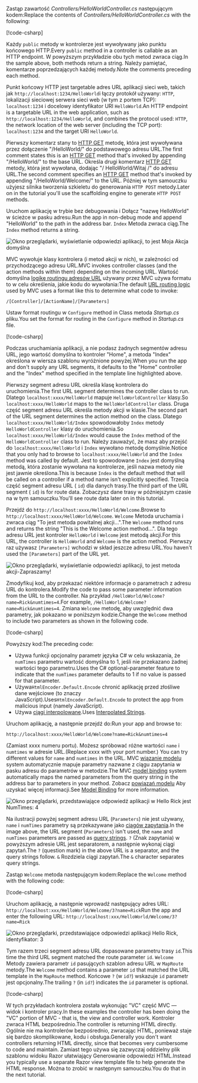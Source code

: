 <span data-ttu-id="f928a-101">Zastąp zawartość *Controllers/HelloWorldController.cs* następującym kodem:</span><span class="sxs-lookup"><span data-stu-id="f928a-101">Replace the contents of *Controllers/HelloWorldController.cs* with the following:</span></span>

[!code-csharp[](~/tutorials/first-mvc-app/start-mvc/sample/MvcMovie/Controllers/HelloWorldController.cs?name=snippet_1)]

<span data-ttu-id="f928a-102">Każdy `public` metody w kontrolerze jest wywoływany jako punktu końcowego HTTP.</span><span class="sxs-lookup"><span data-stu-id="f928a-102">Every `public` method in a controller is callable as an HTTP endpoint.</span></span> <span data-ttu-id="f928a-103">W powyższym przykładzie obu tych metod zwraca ciąg.</span><span class="sxs-lookup"><span data-stu-id="f928a-103">In the sample above, both methods return a string.</span></span>  <span data-ttu-id="f928a-104">Należy pamiętać, komentarze poprzedzających każdej metody.</span><span class="sxs-lookup"><span data-stu-id="f928a-104">Note the comments preceding each method.</span></span>

<span data-ttu-id="f928a-105">Punkt końcowy HTTP jest targetable adres URL aplikacji sieci web, takich jak `http://localhost:1234/HelloWorld`i łączy protokół używany: `HTTP`, lokalizacji sieciowej serwera sieci web (w tym z portem TCP): `localhost:1234` i docelowy identyfikator URI `HelloWorld`.</span><span class="sxs-lookup"><span data-stu-id="f928a-105">An HTTP endpoint is a targetable URL in the web application, such as `http://localhost:1234/HelloWorld`, and combines the protocol used: `HTTP`, the network location of the web server (including the TCP port): `localhost:1234` and the target URI `HelloWorld`.</span></span>

<span data-ttu-id="f928a-106">Pierwszy komentarz stany to [HTTP GET](https://www.w3schools.com/tags/ref_httpmethods.asp) metodę, która jest wywoływana przez dołączenie "/HelloWorld/" do podstawowego adresu URL.</span><span class="sxs-lookup"><span data-stu-id="f928a-106">The first comment states this is an [HTTP GET](https://www.w3schools.com/tags/ref_httpmethods.asp) method that's invoked by appending "/HelloWorld/" to the base URL.</span></span> <span data-ttu-id="f928a-107">Określa drugi komentarz [HTTP GET](http://www.w3.org/Protocols/rfc2616/rfc2616-sec9.html) metody, która jest wywołana, dodając "/ HelloWorld/Witaj /" do adresu URL.</span><span class="sxs-lookup"><span data-stu-id="f928a-107">The second comment specifies an [HTTP GET](http://www.w3.org/Protocols/rfc2616/rfc2616-sec9.html) method that's invoked by appending "/HelloWorld/Welcome/" to the URL.</span></span> <span data-ttu-id="f928a-108">Później w tym samouczku użyjesz silnika tworzenia szkieletu do generowania `HTTP POST` metody.</span><span class="sxs-lookup"><span data-stu-id="f928a-108">Later on in the tutorial you'll use the scaffolding engine to generate `HTTP POST` methods.</span></span>

<span data-ttu-id="f928a-109">Uruchom aplikację w trybie bez debugowania i Dołącz "nazwę HelloWorld" w ścieżce w pasku adresu.</span><span class="sxs-lookup"><span data-stu-id="f928a-109">Run the app in non-debug mode and append "HelloWorld" to the path in the address bar.</span></span> <span data-ttu-id="f928a-110">`Index` Metoda zwraca ciąg.</span><span class="sxs-lookup"><span data-stu-id="f928a-110">The `Index` method returns a string.</span></span>

![Okno przeglądarki, wyświetlanie odpowiedzi aplikacji, to jest Moja Akcja domyślna](~/tutorials/first-mvc-app/adding-controller/_static/hell1.png)

<span data-ttu-id="f928a-112">MVC wywołuje klasy kontrolera (i metod akcji w nich), w zależności od przychodzącego adresu URL.</span><span class="sxs-lookup"><span data-stu-id="f928a-112">MVC invokes controller classes (and the action methods within them) depending on the incoming URL.</span></span> <span data-ttu-id="f928a-113">Wartość domyślna [logikę routingu adresów URL](xref:mvc/controllers/routing) używany przez MVC używa formatu to w celu określenia, jakie kodu do wywołania:</span><span class="sxs-lookup"><span data-stu-id="f928a-113">The default [URL routing logic](xref:mvc/controllers/routing) used by MVC uses a format like this to determine what code to invoke:</span></span>

`/[Controller]/[ActionName]/[Parameters]`

<span data-ttu-id="f928a-114">Ustaw format routingu w `Configure` method in Class metoda *Startup.cs* pliku.</span><span class="sxs-lookup"><span data-stu-id="f928a-114">You set the format for routing in the `Configure` method in *Startup.cs* file.</span></span>

[!code-csharp[](~/tutorials/first-mvc-app/start-mvc/sample/MvcMovie/Startup.cs?name=snippet_1&highlight=5)]

<span data-ttu-id="f928a-115">Podczas uruchamiania aplikacji, a nie podasz żadnych segmentów adresu URL, jego wartość domyślna to kontroler "Home", a metoda "Index" określona w wiersza szablonu wyróżnione powyżej.</span><span class="sxs-lookup"><span data-stu-id="f928a-115">When you run the app and don't supply any URL segments, it defaults to the "Home" controller and the "Index" method specified in the template line highlighted above.</span></span>

<span data-ttu-id="f928a-116">Pierwszy segment adresu URL określa klasę kontrolera do uruchomienia.</span><span class="sxs-lookup"><span data-stu-id="f928a-116">The first URL segment determines the controller class to run.</span></span> <span data-ttu-id="f928a-117">Dlatego `localhost:xxxx/HelloWorld` mapuje `HelloWorldController` klasy.</span><span class="sxs-lookup"><span data-stu-id="f928a-117">So `localhost:xxxx/HelloWorld` maps to the `HelloWorldController` class.</span></span> <span data-ttu-id="f928a-118">Druga część segment adresu URL określa metody akcji w klasie.</span><span class="sxs-lookup"><span data-stu-id="f928a-118">The second part of the URL segment determines the action method on the class.</span></span> <span data-ttu-id="f928a-119">Dlatego `localhost:xxxx/HelloWorld/Index` spowodowałoby `Index` metody `HelloWorldController` klasy do uruchomienia.</span><span class="sxs-lookup"><span data-stu-id="f928a-119">So `localhost:xxxx/HelloWorld/Index` would cause the `Index` method of the `HelloWorldController` class to run.</span></span> <span data-ttu-id="f928a-120">Należy zauważyć, że masz aby przejść do `localhost:xxxx/HelloWorld` i `Index` wywołano metodę domyślnie.</span><span class="sxs-lookup"><span data-stu-id="f928a-120">Notice that you only had to browse to `localhost:xxxx/HelloWorld` and the `Index` method was called by default.</span></span> <span data-ttu-id="f928a-121">Jest to spowodowane `Index` jest domyślną metodą, która zostanie wywołana na kontrolerze, jeśli nazwa metody nie jest jawnie określona.</span><span class="sxs-lookup"><span data-stu-id="f928a-121">This is because `Index` is the default method that will be called on a controller if a method name isn't explicitly specified.</span></span> <span data-ttu-id="f928a-122">Trzecia część segment adresu URL ( `id`) dla danych trasy.</span><span class="sxs-lookup"><span data-stu-id="f928a-122">The third part of the URL segment ( `id`) is for route data.</span></span> <span data-ttu-id="f928a-123">Zobaczysz dane trasy w późniejszym czasie na w tym samouczku.</span><span class="sxs-lookup"><span data-stu-id="f928a-123">You'll see route data later on in this tutorial.</span></span>

<span data-ttu-id="f928a-124">Przejdź do `http://localhost:xxxx/HelloWorld/Welcome`.</span><span class="sxs-lookup"><span data-stu-id="f928a-124">Browse to `http://localhost:xxxx/HelloWorld/Welcome`.</span></span> <span data-ttu-id="f928a-125">`Welcome` Metoda uruchamia i zwraca ciąg "To jest metoda powitalnej akcji...".</span><span class="sxs-lookup"><span data-stu-id="f928a-125">The `Welcome` method runs and returns the string "This is the Welcome action method...".</span></span> <span data-ttu-id="f928a-126">Dla tego adresu URL jest kontroler `HelloWorld` i `Welcome` jest metodą akcji.</span><span class="sxs-lookup"><span data-stu-id="f928a-126">For this URL, the controller is `HelloWorld` and `Welcome` is the action method.</span></span> <span data-ttu-id="f928a-127">Pierwszy raz używasz `[Parameters]` wchodzi w skład jeszcze adresu URL.</span><span class="sxs-lookup"><span data-stu-id="f928a-127">You haven't used the `[Parameters]` part of the URL yet.</span></span>

![Okno przeglądarki, wyświetlanie odpowiedzi aplikacji, to jest metoda akcji-Zapraszamy!](~/tutorials/first-mvc-app/adding-controller/_static/welcome.png)

<span data-ttu-id="f928a-129">Zmodyfikuj kod, aby przekazać niektóre informacje o parametrach z adresu URL do kontrolera.</span><span class="sxs-lookup"><span data-stu-id="f928a-129">Modify the code to pass some parameter information from the URL to the controller.</span></span> <span data-ttu-id="f928a-130">Na przykład `/HelloWorld/Welcome?name=Rick&numtimes=4`.</span><span class="sxs-lookup"><span data-stu-id="f928a-130">For example, `/HelloWorld/Welcome?name=Rick&numtimes=4`.</span></span> <span data-ttu-id="f928a-131">Zmiana `Welcome` metodę, aby uwzględnić dwa parametry, jak pokazano w poniższym kodzie.</span><span class="sxs-lookup"><span data-stu-id="f928a-131">Change the `Welcome` method to include two parameters as shown in the following code.</span></span> 

[!code-csharp[](~/tutorials/first-mvc-app/start-mvc/sample/MvcMovie/Controllers/HelloWorldController.cs?name=snippet_2)]

<span data-ttu-id="f928a-132">Powyższy kod:</span><span class="sxs-lookup"><span data-stu-id="f928a-132">The preceding code:</span></span>

* <span data-ttu-id="f928a-133">Używa funkcji opcjonalny parametr języka C# w celu wskazania, że `numTimes` parametru wartość domyślna to 1, jeśli nie przekazano żadnej wartości tego parametru.</span><span class="sxs-lookup"><span data-stu-id="f928a-133">Uses the C# optional-parameter feature to indicate that the `numTimes` parameter defaults to 1 if no value is passed for that parameter.</span></span>
* <span data-ttu-id="f928a-134">Używa`HtmlEncoder.Default.Encode` chronić aplikację przed złośliwe dane wejściowe (to znaczy JavaScript).</span><span class="sxs-lookup"><span data-stu-id="f928a-134">Uses`HtmlEncoder.Default.Encode` to protect the app from malicious input (namely JavaScript).</span></span> 
* <span data-ttu-id="f928a-135">Używa [ciągi interpolowane](/dotnet/articles/csharp/language-reference/keywords/interpolated-strings).</span><span class="sxs-lookup"><span data-stu-id="f928a-135">Uses [Interpolated Strings](/dotnet/articles/csharp/language-reference/keywords/interpolated-strings).</span></span>

<span data-ttu-id="f928a-136">Uruchom aplikację, a następnie przejdź do:</span><span class="sxs-lookup"><span data-stu-id="f928a-136">Run your app and browse to:</span></span>

   `http://localhost:xxxx/HelloWorld/Welcome?name=Rick&numtimes=4`

<span data-ttu-id="f928a-137">(Zamiast xxxx numeru portu). Możesz spróbować różne wartości `name` i `numtimes` w adresie URL.</span><span class="sxs-lookup"><span data-stu-id="f928a-137">(Replace xxxx with your port number.) You can try different values for `name` and `numtimes` in  the URL.</span></span> <span data-ttu-id="f928a-138">MVC [wiązanie modelu](xref:mvc/models/model-binding) system automatycznie mapuje parametry nazwane z ciągu zapytania w pasku adresu do parametrów w metodzie.</span><span class="sxs-lookup"><span data-stu-id="f928a-138">The MVC [model binding](xref:mvc/models/model-binding) system automatically maps the named parameters from  the query string in the address bar to parameters in your method.</span></span> <span data-ttu-id="f928a-139">Zobacz [powiązań modelu](xref:mvc/models/model-binding) Aby uzyskać więcej informacji.</span><span class="sxs-lookup"><span data-stu-id="f928a-139">See [Model Binding](xref:mvc/models/model-binding) for more information.</span></span>

![Okno przeglądarki, przedstawiające odpowiedź aplikacji w Hello Rick jest NumTimes: 4](~/tutorials/first-mvc-app/adding-controller/_static/rick4.png)

<span data-ttu-id="f928a-141">Na ilustracji powyżej segment adresu URL (`Parameters`) nie jest używany, `name` i `numTimes` parametry są przekazywane jako [ciągów zapytania](https://wikipedia.org/wiki/Query_string).</span><span class="sxs-lookup"><span data-stu-id="f928a-141">In the image above, the URL segment (`Parameters`) isn't used, the `name` and `numTimes` parameters are passed as [query strings](https://wikipedia.org/wiki/Query_string).</span></span> <span data-ttu-id="f928a-142">`?` (Znak zapytania) w powyższym adresie URL jest separatorem, a następnie wykonaj ciągi zapytań.</span><span class="sxs-lookup"><span data-stu-id="f928a-142">The `?` (question mark) in the above URL is a separator, and the query strings follow.</span></span> <span data-ttu-id="f928a-143">`&` Rozdziela ciągi zapytań.</span><span class="sxs-lookup"><span data-stu-id="f928a-143">The `&` character separates query strings.</span></span>

<span data-ttu-id="f928a-144">Zastąp `Welcome` metoda następującym kodem:</span><span class="sxs-lookup"><span data-stu-id="f928a-144">Replace the `Welcome` method with the following code:</span></span>

[!code-csharp[](~/tutorials/first-mvc-app/start-mvc/sample/MvcMovie/Controllers/HelloWorldController.cs?name=snippet_3)]

<span data-ttu-id="f928a-145">Uruchom aplikację, a następnie wprowadź następujący adres URL:  `http://localhost:xxx/HelloWorld/Welcome/3?name=Rick`</span><span class="sxs-lookup"><span data-stu-id="f928a-145">Run the app and enter the following URL:  `http://localhost:xxx/HelloWorld/Welcome/3?name=Rick`</span></span>

![Okno przeglądarki, przedstawiające odpowiedzi aplikacji Hello Rick, identyfikator: 3](~/tutorials/first-mvc-app/adding-controller/_static/rick_routedata.png)

<span data-ttu-id="f928a-147">Tym razem trzeci segment adresu URL dopasowane parametru trasy `id`.</span><span class="sxs-lookup"><span data-stu-id="f928a-147">This time the third URL segment  matched the route parameter `id`.</span></span> <span data-ttu-id="f928a-148">`Welcome` Metody zawiera parametr `id` pasujących szablon adresu URL w `MapRoute` metody.</span><span class="sxs-lookup"><span data-stu-id="f928a-148">The `Welcome`  method contains a parameter  `id` that matched the URL template in the `MapRoute` method.</span></span> <span data-ttu-id="f928a-149">Końcowe `?` (w `id?`) wskazuje `id` parametr jest opcjonalny.</span><span class="sxs-lookup"><span data-stu-id="f928a-149">The trailing `?`  (in `id?`) indicates the `id` parameter is optional.</span></span>

[!code-csharp[](~/tutorials/first-mvc-app/start-mvc/sample/MvcMovie/Startup.cs?name=snippet_1&highlight=5)]

<span data-ttu-id="f928a-150">W tych przykładach kontrolera została wykonując "VC" część MVC — widok i kontroler pracy.</span><span class="sxs-lookup"><span data-stu-id="f928a-150">In these examples the controller has been doing the "VC" portion  of MVC - that is, the view and controller work.</span></span> <span data-ttu-id="f928a-151">Kontroler zwraca HTML bezpośrednio.</span><span class="sxs-lookup"><span data-stu-id="f928a-151">The controller is returning HTML  directly.</span></span> <span data-ttu-id="f928a-152">Ogólnie nie ma kontrolerów bezpośrednio, zwracając HTML, ponieważ staje się bardzo skomplikowane, kodu i obsługa.</span><span class="sxs-lookup"><span data-stu-id="f928a-152">Generally you don't want controllers returning HTML directly, since  that becomes very cumbersome to code and maintain.</span></span> <span data-ttu-id="f928a-153">Zamiast tego używa się zazwyczaj oddzielny plik szablonu widoku Razor ułatwiający Generowanie odpowiedzi HTML.</span><span class="sxs-lookup"><span data-stu-id="f928a-153">Instead you typically use a separate Razor view template file to help generate the HTML response.</span></span> <span data-ttu-id="f928a-154">Można to zrobić w następnym samouczku.</span><span class="sxs-lookup"><span data-stu-id="f928a-154">You do that in the next tutorial.</span></span>
